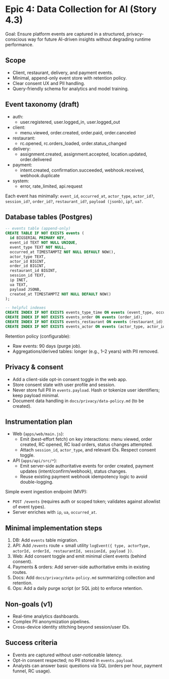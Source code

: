 # Epic 4: Data Collection for AI (Story 4.3)

Goal: Ensure platform events are captured in a structured, privacy-conscious way for future AI-driven insights without degrading runtime performance.

## Scope
- Client, restaurant, delivery, and payment events.
- Minimal, append-only event store with retention policy.
- Clear consent UX and PII handling.
- Query-friendly schema for analytics and model training.

## Event taxonomy (draft)
- auth:
  - user.registered, user.logged_in, user.logged_out
- client:
  - menu.viewed, order.created, order.paid, order.canceled
- restaurant:
  - rc.opened, rc.orders_loaded, order.status_changed
- delivery:
  - assignment.created, assignment.accepted, location.updated, order.delivered
- payment:
  - intent.created, confirmation.succeeded, webhook.received, webhook.duplicate
- system:
  - error, rate_limited, api.request

Each event has minimally: `event_id`, `occurred_at`, `actor_type`, `actor_id?`, `session_id?`, `order_id?`, `restaurant_id?`, `payload (jsonb)`, `ip?`, `ua?`.

## Database tables (Postgres)

```sql
-- events table (append-only)
CREATE TABLE IF NOT EXISTS events (
  id BIGSERIAL PRIMARY KEY,
  event_id TEXT NOT NULL UNIQUE,
  event_type TEXT NOT NULL,
  occurred_at TIMESTAMPTZ NOT NULL DEFAULT NOW(),
  actor_type TEXT,
  actor_id BIGINT,
  order_id BIGINT,
  restaurant_id BIGINT,
  session_id TEXT,
  ip INET,
  ua TEXT,
  payload JSONB,
  created_at TIMESTAMPTZ NOT NULL DEFAULT NOW()
);

-- helpful indexes
CREATE INDEX IF NOT EXISTS events_type_time ON events (event_type, occurred_at DESC);
CREATE INDEX IF NOT EXISTS events_order ON events (order_id);
CREATE INDEX IF NOT EXISTS events_restaurant ON events (restaurant_id);
CREATE INDEX IF NOT EXISTS events_actor ON events (actor_type, actor_id);
```

Retention policy (configurable):
- Raw events: 90 days (purge job).
- Aggregations/derived tables: longer (e.g., 1–2 years) with PII removed.

## Privacy & consent
- Add a client-side opt-in consent toggle in the web app.
- Store consent state with user profile and session.
- Never store full PII in `events.payload`. Hash or tokenize user identifiers; keep payload minimal.
- Document data handling in `docs/privacy/data-policy.md` (to be created).

## Instrumentation plan
- Web (`apps/web/main.js`):
  - Emit (best-effort fetch) on key interactions: menu viewed, order created, RC opened, RC load orders, status changes attempted.
  - Attach `session_id`, `actor_type`, and relevant IDs. Respect consent toggle.
- API (`apps/api/src/*`):
  - Emit server-side authoritative events for order created, payment updates (intent/confirm/webhook), status changes.
  - Reuse existing payment webhook idempotency logic to avoid double-logging.

Simple event ingestion endpoint (MVP):
- `POST /events` (requires auth or scoped token; validates against allowlist of event types).
- Server enriches with `ip`, `ua`, `occurred_at`.

## Minimal implementation steps
1) DB: Add `events` table migration.
2) API: Add `/events` route + small utility `logEvent({ type, actorType, actorId, orderId, restaurantId, sessionId, payload })`.
3) Web: Add consent toggle and emit minimal client events (behind consent).
4) Payments & orders: Add server-side authoritative emits in existing routes.
5) Docs: Add `docs/privacy/data-policy.md` summarizing collection and retention.
6) Ops: Add a daily purge script (or SQL job) to enforce retention.

## Non-goals (v1)
- Real-time analytics dashboards.
- Complex PII anonymization pipelines.
- Cross-device identity stitching beyond session/user IDs.

## Success criteria
- Events are captured without user-noticeable latency.
- Opt-in consent respected; no PII stored in `events.payload`.
- Analysts can answer basic questions via SQL (orders per hour, payment funnel, RC usage).
